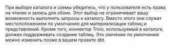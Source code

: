 [comment: Для контекста, заголовок раздела, используемый для этого фрагмента, — "Схемы и базы данных"]: #

При выборе каталога и схемы убедитесь, что у пользователя есть права на чтение и запись для обоих. Этот выбор не ограничивает вашу возможность выполнять запросы к каталогу. Вместо этого они служат местоположением по умолчанию для материализации таблиц и представлений. Кроме того, коннектор Trino, используемый в каталоге, должен поддерживать создание таблиц. Это _значение по умолчанию_ можно изменить позже в вашем проекте dbt.